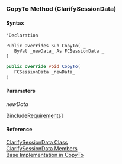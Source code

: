 ﻿### CopyTo Method (ClarifySessionData)

#### Syntax

```vbnet
'Declaration

Public Overrides Sub CopyTo( _
   ByVal _newData_ As FCSessionData _
) 
```

```csharp
public override void CopyTo( 
   FCSessionData _newData_
)
```

#### Parameters

_newData_

[!include[Requirements](../partials/requirements.md)]

#### Reference

[ClarifySessionData Class](fcSDK~FChoice.Foundation.Clarify.ClarifySessionData.md)  
[ClarifySessionData Members](fcSDK~FChoice.Foundation.Clarify.ClarifySessionData_members.md)  
[Base Implementation in CopyTo](fcSDK~FChoice.Foundation.FCSessionData~CopyTo.md)